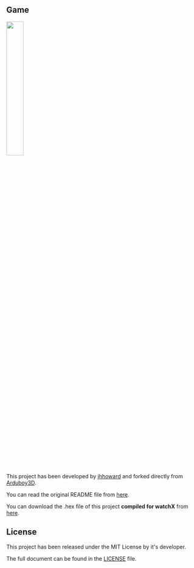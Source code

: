 ## **Game**

<img src="Images/demo.gif" width="30%"><br/>

This project has been developed by [jhhoward][1] and forked directly from [Arduboy3D][2].

You can read the original README file from [here][3].

You can download the .hex file of this project **compiled for watchX** from [here][4].

## **License**

This project has been released under the MIT License by it's developer.

The full document can be found in the [LICENSE][5] file.

[1]: https://github.com/jhhoward
[2]: https://github.com/jhhoward/Arduboy3D
[3]: https://github.com/argeX-official/Game-Arduboy3D/blob/master/OLD_readme.md
[4]: https://github.com/argeX-official/Game-Arduboy3D/releases/tag/1.0
[5]: https://github.com/argeX-official/Game-Arduboy3D/blob/master/LICENSE
